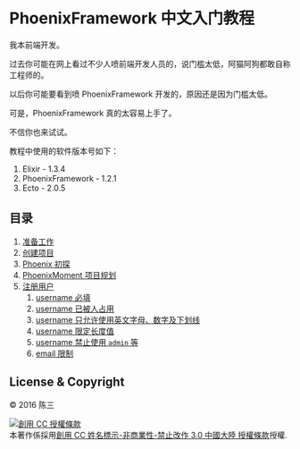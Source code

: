 # PhoenixFramework 中文入门教程

我本前端开发。

过去你可能在网上看过不少人喷前端开发人员的，说门槛太低，阿猫阿狗都敢自称工程师的。

以后你可能要看到喷 PhoenixFramework 开发的，原因还是因为门槛太低。

可是，PhoenixFramework 真的太容易上手了。

不信你也来试试。

教程中使用的软件版本号如下：

1. Elixir - 1.3.4
2. PhoenixFramework - 1.2.1
3. Ecto - 2.0.5

## 目录

1. [准备工作](00-prepare.md)
2. [创建项目](01-create-project.md)
3. [Phoenix 初探](02-explore-phoenix.md)
4. [PhoenixMoment 项目规划](03-phoenix-moment.md)
5. [注册用户](04-user-register-00.md)
    1. [username 必填](04-user-register-01.md)
    2. [username 已被人占用](04-user-register-02.md)
    3. [username 只允许使用英文字母、数字及下划线](04-user-register-03.md)
    4. [username 限定长度值](04-user-register-04.md)
    5. [username 禁止使用 `admin` 等](04-user-register-05.md)
    6. [email 限制](04-user-register-06.md)

## License & Copyright

&copy; 2016 陈三

<a rel="license" href="http://creativecommons.org/licenses/by-nc-nd/3.0/cn/"><img alt="創用 CC 授權條款" style="border-width:0" src="https://i.creativecommons.org/l/by-nc-nd/3.0/cn/88x31.png" /></a><br />本著作係採用<a rel="license" href="http://creativecommons.org/licenses/by-nc-nd/3.0/cn/">創用 CC 姓名標示-非商業性-禁止改作 3.0 中國大陸 授權條款</a>授權.